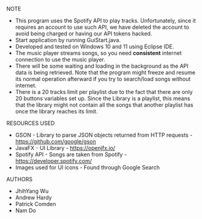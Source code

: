 NOTE
  - This program uses the Spotify API to play tracks. Unfortunately, since it requires an account to use such API, we have deleted the account to avoid being charged or having our API tokens hacked.
  - Start application by running GuiStart.java.
  - Developed and tested on Windows 10 and 11 using Eclipse IDE.
  - The music player streams songs, so you need **consistent** internet connection to use the music player.
  - There will be some waiting and loading in the background as the API data is being retrieved. Note that the program might freeze and resume its normal operation afterward if you try to search/load songs without internet.
  - There is a 20 tracks limit per playlist due to the fact that there are only 20 buttons variables set up. Since the Library is a playlist, this means that the library might not contain all the songs that another playlist has once the library reaches its limit.

RESOURCES USED
  - GSON        - Library to parse JSON objects returned from HTTP requests - https://github.com/google/gson
  - JavaFX      - UI Library - https://openjfx.io/
  - Spotify API - Songs are taken from Spotify - https://developer.spotify.com/
  - Images used for UI icons - Found through Google Search

AUTHORS
  - JhihYang Wu
  - Andrew Hardy
  - Patrick Comden
  - Nam Do
